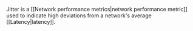 Jitter is a [[Network performance metrics|network performance metric]] used to indicate high deviations from a network's average [[Latency|latency]].